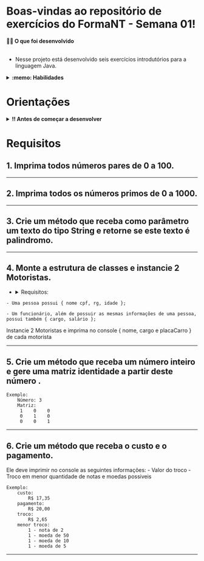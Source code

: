 # Boas-vindas ao repositório de exercícios do FormaNT - Semana 01!



  <summary><strong>👨‍💻 O que foi desenvolvido</strong></summary><br />

  - Nesse projeto está desenvolvido seis exercícios introdutórios para a linguagem Java.

<details>
  <summary><strong>:memo: Habilidades</strong></summary><br />

  Neste projeto, as habilidades desenvolvidas foram:

  * Implementação de classes e organização de elementos dentro do Java

  * Estruturação elementos de repetição (for, while)

  * Estruturação elementos condicionantes (if, else)

  * Estruturação de arrays e objetos, seus tipos primitivos, além de elementos de comparação.
</details>

# Orientações

<details>
  <summary><strong>‼️ Antes de começar a desenvolver</strong></summary><br />

  1. Clone o repositório

  - Use o comando: `git clone git@github.com:guilhermelemosp/forma-nt-week-1.git`.
  - Entre na pasta do repositório que você acabou de clonar:
    - `cd forma-nt-week-1`

  
  2. Crie uma branch a partir da branch `master`

  - Verifique que você está na branch `master`
    - Exemplo: `git branch`
  - Se não estiver, mude para a branch `master`
    - Exemplo: `git checkout master`
  - Agora crie uma branch à qual você vai submeter os `commits` do seu projeto

  4. Adicione as mudanças ao _stage_ do Git e faça um `commit`

  - Verifique que as mudanças ainda não estão no _stage_ com o `git status`
  - Adicione o novo arquivo ao _stage_ do Git
    - Exemplo:
      - `git add .` (adicionando todas as mudanças - _que estavam em vermelho_ - ao stage do Git)
      - `git status`
  - Faça o `commit` inicial
    - Exemplo:
      - `git commit -m 'iniciando o projeto x'` (fazendo o primeiro commit)

  5. Adicione a sua branch com o novo `commit` ao repositório remoto

  - Usando o exemplo anterior: `git push -u origin <nome-da-branch>`

  6. Crie um novo `Pull Request` _(PR)_

  - Vá até a página de _Pull Requests_ do [repositório no GitHub]
  - Clique na caixa de seleção _"Compare"_ e escolha a sua branch
  - Coloque um título para a sua _Pull Request_
    - Exemplo: _"Cria tela de busca"_
  - Clique no botão verde _"Create pull request"_
  - Adicione uma descrição para o _Pull Request_ e clique no botão verde _"Create pull request"_
</details>


# Requisitos

## 1. Imprima todos números pares de 0 a 100.

---

## 2. Imprima todos os números primos de 0 a 1000.

---

## 3. Crie um método que receba como parâmetro  um texto do tipo String e retorne se este texto é palindromo.

---

## 4.  Monte a estrutura de classes e instancie 2 Motoristas.
  
   - <details><summary>Requisitos:</summary>

    - Uma pessoa possui { nome cpf, rg, idade };

    - Um funcionário, além de possuir as mesmas informações de uma pessoa, possui também { cargo, salário };
  </detail>
  
   Instancie 2 Motoristas e imprima no console { nome, cargo e placaCarro } de cada motorista

---

## 5. Crie um método que receba um número inteiro e gere uma matriz identidade a partir deste número   . 
    Exemplo: 
        Número: 3
        Matriz:
         1    0    0
         0    1    0
         0    0    1
  
---

## 6.  Crie um método que receba o custo e o pagamento.
  Ele deve imprimir no console as seguintes informações:
    - Valor do troco
    - Troco em menor quantidade de notas e moedas possiveis
    
    Exemplo:
        custo:
            R$ 17,35
        pagamento:
            R$ 20,00
        troco:
            R$ 2,65
        menor troco:
            1 - nota de 2
            1 - moeda de 50
            1 - moeda de 10
            1 - moeda de 5

---
